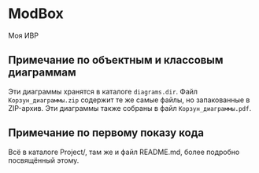 # ModBox
Моя ИВР

## Примечание по объектным и классовым диаграммам
Эти диаграммы хранятся в каталоге `diagrams.dir`. Файл `Корзун_диаграммы.zip` содержит те же самые файлы, но запакованные в ZIP-архив. Эти диаграммы также собраны в файл `Корзун_диаграммы.pdf`.

## Примечание по первому показу кода
Всё в каталоге Project/, там же и файл 
README.md, более подробно посвящённый 
этому.
